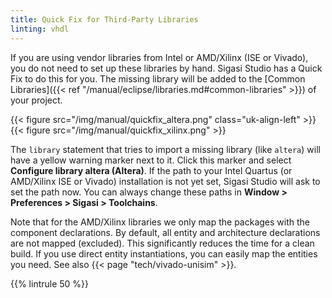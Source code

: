 ```yaml
---
title: Quick Fix for Third-Party Libraries
linting: vhdl
---
```


If you are using vendor libraries from Intel or AMD/Xilinx (ISE or Vivado),
you do not need to set up these libraries by hand. Sigasi Studio has a Quick Fix
to do this for you.
The missing library will be added to the [Common Libraries]({{< ref "/manual/eclipse/libraries.md#common-libraries" >}}) of your project.

{{< figure src="/img/manual/quickfix_altera.png" class="uk-align-left" >}}
{{< figure src="/img/manual/quickfix_xilinx.png"  >}}

The `library` statement that tries to import a missing library (like
`altera`) will have a yellow warning marker next to it. Click this
marker and select **Configure library altera (Altera)**. If the path to your
Intel Quartus (or AMD/Xilinx ISE or Vivado) installation is not yet set, Sigasi Studio will
ask to set the path now. You can always change these paths in **Window
\> Preferences \> Sigasi \> Toolchains**.

Note that for the AMD/Xilinx libraries we only map the packages with the
component declarations. By default, all entity and architecture
declarations are not mapped (excluded). This significantly reduces the
time for a clean build. If you use direct entity instantiations, you can
easily map the entities you need.
See also {{< page "tech/vivado-unisim" >}}.

{{% lintrule 50 %}}